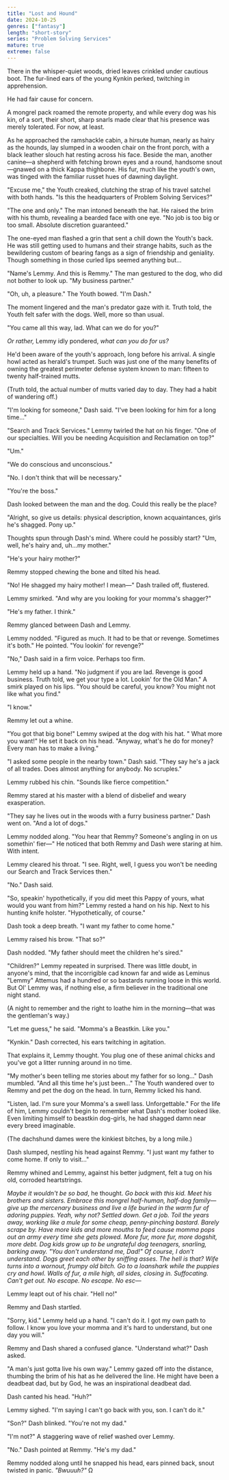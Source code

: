 ```yaml
---
title: "Lost and Hound"
date: 2024-10-25
genres: ["fantasy"]
length: "short-story"
series: "Problem Solving Services"
mature: true
extreme: false
---
```

There in the whisper-quiet woods, dried leaves crinkled under cautious boot. The fur-lined ears of the young Kynkin perked, twitching in apprehension.

He had fair cause for concern.

A mongrel pack roamed the remote property, and while every dog was his kin, of a sort, their short, sharp snarls made clear that his presence was merely tolerated. For now, at least.

As he approached the ramshackle cabin, a hirsute human, nearly as hairy as the hounds, lay slumped in a wooden chair on the front porch, with a black leather slouch hat resting across his face. Beside the man, another canine—a shepherd with fetching brown eyes and a round, handsome snout—gnawed on a thick Kappa thighbone. His fur, much like the youth's own, was tinged with the familiar russet hues of dawning daylight. 

"Excuse me," the Youth creaked, clutching the strap of his travel satchel with both hands. "Is this the headquarters of Problem Solving Services?"

"The one and only." The man intoned beneath the hat. He raised the brim with his thumb, revealing a bearded face with one eye. "No job is too big or too small. Absolute discretion guaranteed."

The one-eyed man flashed a grin that sent a chill down the Youth's back. He was still getting used to humans and their strange habits, such as the bewildering custom of bearing fangs as a sign of friendship and geniality. Though something in those curled lips seemed anything but...

"Name's Lemmy. And this is Remmy." The man gestured to the dog, who did not bother to look up. "My business partner."

"Oh, uh, a pleasure." The Youth bowed. "I'm Dash."

The moment lingered and the man's predator gaze with it. Truth told, the Youth felt safer with the dogs. Well, more so than usual.

"You came all this way, lad. What can we do for you?"

*Or rather,* Lemmy idly pondered, *what can you do for us?*

He'd been aware of the youth's approach, long before his arrival. A single howl acted as herald's trumpet. Such was just one of the many benefits of owning the greatest perimeter defense system known to man: fifteen to twenty half-trained mutts.

(Truth told, the actual number of mutts varied day to day. They had a habit of wandering off.)


"I'm looking for someone," Dash said. "I've been looking for him for a long time..."

"Search and Track Services." Lemmy twirled the hat on his finger. "One of our specialties. Will you be needing Acquisition and Reclamation on top?"

"Um."

"We do conscious and unconscious." 

"No. I don't think that will be necessary."

"You're the boss."

Dash looked between the man and the dog. Could this really be the place?

"Alright, so give us details: physical description, known acquaintances, girls he's shagged. Pony up."

Thoughts spun through Dash's mind. Where could he possibly start? "Um, well, he's hairy and, uh...my mother."

"He's your hairy mother?"

Remmy stopped chewing the bone and tilted his head.

"No! He shagged my hairy mother! I mean—" Dash trailed off, flustered.

Lemmy smirked. "And why are you looking for your momma's shagger?"

"He's my father. I think."

Remmy glanced between Dash and Lemmy.

Lemmy nodded. "Figured as much. It had to be that or revenge. Sometimes it's both." He pointed. "You lookin' for revenge?"

"No," Dash said in a firm voice. Perhaps too firm.

Lemmy held up a hand. "No judgment if you are lad. Revenge is good business. Truth told, we get your type a lot. Lookin' for the Old Man." A smirk played on his lips. "You should be careful, you know? You might not like what you find."

"I know."

Remmy let out a whine.

"You got that big bone!" Lemmy swiped at the dog with his hat. " What more you want!"  He set it back on his head. "Anyway, what's he do for money? Every man has to make a living."

"I asked some people in the nearby town." Dash said. "They say he's a jack of all trades. Does almost anything for anybody. No scruples."

Lemmy rubbed his chin. "Sounds like fierce competition."

Remmy stared at his master with a blend of disbelief and weary exasperation.

"They say he lives out in the woods with a furry business partner." Dash went on. "And a lot of dogs."

Lemmy nodded along. "You hear that Remmy? Someone's angling in on us somethin' fier—" He noticed that both Remmy and Dash were staring at him. With intent.

Lemmy cleared his throat. "I see. Right, well, I guess you won't be needing our Search and Track Services then."

"No." Dash said.

"So, speakin' hypothetically, if you did meet this Pappy of yours, what would you want from him?" Lemmy rested a hand on his hip. Next to his hunting knife holster. "Hypothetically, of course."

Dash took a deep breath. "I want my father to come home."

Lemmy raised his brow. "That so?"

Dash nodded. "My father should meet the children he's sired."

"Children?" Lemmy repeated in surprised. There was little doubt, in anyone's mind, that the incorrigible cad known far and wide as Leminus "Lemmy" Attemus had a hundred or so bastards running loose in this world. But Ol' Lemmy was, if nothing else, a firm believer in the traditional one night stand. 

(A night to remember and the right to loathe him in the morning—that was the gentleman's way.)

"Let me guess," he said. "Momma's a Beastkin. Like you."

"Kynkin." Dash corrected, his ears twitching in agitation.

That explains it, Lemmy thought. You plug one of these animal chicks and you've got a litter running around in no time. 

"My mother's been telling me stories about my father for so long..." Dash mumbled. "And all this time he's just been..." The Youth wandered over to Remmy and pet the dog on the head. In turn, Remmy licked his hand.

"Listen, lad. I'm sure your Momma's a swell lass. Unforgettable." For the life of him, Lemmy couldn't begin to remember what Dash's mother looked like. Even limiting himself to beastkin dog-girls, he had shagged damn near every breed imaginable. 

(The dachshund dames were the kinkiest bitches, by a long mile.)

Dash slumped, nestling his head against Remmy. "I just want my father to come home. If only to visit..."

Remmy whined and Lemmy, against his better judgment, felt a tug on his old, corroded heartstrings.

*Maybe it wouldn't be so bad*, he thought. *Go back with this kid. Meet his brothers and sisters. Embrace this mongrel half-human, half-dog family—give up the mercenary business and live a life buried in the warm fur of adoring puppies. Yeah, why not? Settled down. Get a job. Toil the years away, working like a mule for some cheap, penny-pinching bastard. Barely scrape by. Have more kids and more mouths to feed cause momma pops out an army every time she gets plowed. More fur,  more fur, more dogshit, more debt. Dog kids grow up to be ungrateful dog teenagers, snarling, barking away. "You don't understand me, Dad!" Of course, I don't understand. Dogs greet each other by sniffing asses. The hell is that? Wife turns into a wornout, frumpy old bitch. Go to a loanshark while the puppies cry and howl. Walls of fur, a mile high, all sides, closing in. Suffocating. Can't get out. No escape. No escape. No esc—*

Lemmy leapt out of his chair. "Hell no!"

Remmy and Dash startled.

"Sorry, kid." Lemmy held up a hand. "I can't do it. I got my own path to follow. I know you love your momma and it's hard to understand, but one day you will."

Remmy and Dash shared a confused glance. "Understand what?" Dash asked.

"A man's just gotta live his own way." Lemmy gazed off into the distance, thumbing the brim of his hat as he delivered the line. He might have been a deadbeat dad, but by God, he was an inspirational deadbeat dad.

Dash canted his head. "Huh?"

Lemmy sighed. "I'm saying I can't go back with you, son. I can't do it."

"Son?" Dash blinked. "You're not my dad."

"I'm not?" A staggering wave of relief washed over Lemmy. 

"No." Dash pointed at Remmy. "He's my dad."

Remmy nodded along until he snapped his head, ears pinned back, snout twisted in panic. *"Bwuuuh?"* Ω









 



